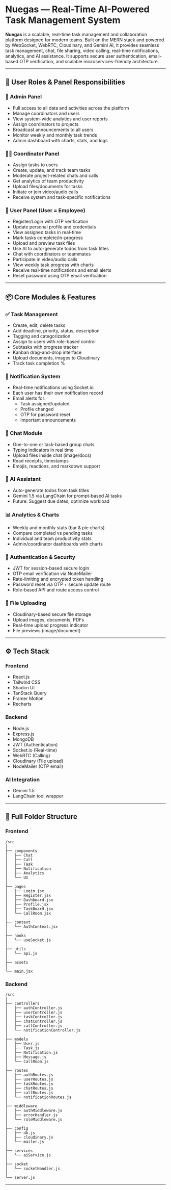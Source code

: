 # Nuegas — Real-Time AI-Powered Task Management System

**Nuegas** is a scalable, real-time task management and collaboration platform designed for modern teams. Built on the MERN stack and powered by WebSocket, WebRTC, Cloudinary, and Gemini AI, it provides seamless task management, chat, file sharing, video calling, real-time notifications, analytics, and AI assistance. It supports secure user authentication, email-based OTP verification, and scalable microservices-friendly architecture.

---

## 👥 User Roles & Panel Responsibilities

### 👑 Admin Panel

- Full access to all data and activities across the platform
- Manage coordinators and users
- View system-wide analytics and user reports
- Assign coordinators to projects
- Broadcast announcements to all users
- Monitor weekly and monthly task trends
- Admin dashboard with charts, stats, and logs

### 🧑‍💼 Coordinator Panel

- Assign tasks to users
- Create, update, and track team tasks
- Moderate project-related chats and calls
- Get analytics of team productivity
- Upload files/documents for tasks
- Initiate or join video/audio calls
- Receive system and task-specific notifications

### 👤 User Panel (User = Employee)

- Register/Login with OTP verification
- Update personal profile and credentials
- View assigned tasks in real-time
- Mark tasks complete/in-progress
- Upload and preview task files
- Use AI to auto-generate todos from task titles
- Chat with coordinators or teammates
- Participate in video/audio calls
- View weekly task progress with charts
- Receive real-time notifications and email alerts
- Reset password using OTP email verification

---

## 📦 Core Modules & Features

### ✅ Task Management

- Create, edit, delete tasks
- Add deadline, priority, status, description
- Tagging and categorization
- Assign to users with role-based control
- Subtasks with progress tracker
- Kanban drag-and-drop interface
- Upload documents, images to Cloudinary
- Track task completion %

### 🔔 Notification System

- Real-time notifications using Socket.io
- Each user has their own notification record
- Email alerts for:
  - Task assigned/updated
  - Profile changed
  - OTP for password reset
  - Important announcements

### 💬 Chat Module

- One-to-one or task-based group chats
- Typing indicators in real time
- Upload files inside chat (image/docs)
- Read receipts, timestamps
- Emojis, reactions, and markdown support
<!-- 
### 📞 Video & Audio Calling

- WebRTC-powered calling between users & coordinators
- Task-specific or general room calls
- Real-time connection and disconnection events
- Notification on incoming calls
- Mic/Camera toggle support -->

### 🤖 AI Assistant

- Auto-generate todos from task titles
- Gemini 1.5 via LangChain for prompt-based AI tasks
- Future: Suggest due dates, optimize workload

### 📊 Analytics & Charts

- Weekly and monthly stats (bar & pie charts)
- Compare completed vs pending tasks
- Individual and team productivity stats
- Admin/coordinator dashboards with charts

### 🔐 Authentication & Security

- JWT for session-based secure login
- OTP email verification via NodeMailer
- Rate-limiting and encrypted token handling
- Password reset via OTP + secure update route
- Role-based API and route access control

### 📁 File Uploading

- Cloudinary-based secure file storage
- Upload images, documents, PDFs
- Real-time upload progress indicator
- File previews (image/document)

---

## ⚙️ Tech Stack

### Frontend

- React.js
- Tailwind CSS
- Shadcn UI
- TanStack Query
- Framer Motion
- Recharts

### Backend

- Node.js
- Express.js
- MongoDB
- JWT (Authentication)
- Socket.io (Real-time)
- WebRTC (Calling)
- Cloudinary (File upload)
- NodeMailer (OTP email)

### AI Integration

- Gemini 1.5
- LangChain tool wrapper

---

## 📁 Full Folder Structure

### Frontend

```
/src
│
├── components
│   ├── Chat
│   ├── Call
│   ├── Task
│   ├── Notification
│   ├── Analytics
│   └── UI
│
├── pages
│   ├── Login.jsx
│   ├── Register.jsx
│   ├── Dashboard.jsx
│   ├── Profile.jsx
│   ├── TaskBoard.jsx
│   └── CallRoom.jsx
│
├── context
│   └── AuthContext.jsx
│
├── hooks
│   └── useSocket.js
│
├── utils
│   └── api.js
│
├── assets
│
└── main.jsx
```

### Backend

```
/src
│
├── controllers
│   ├── authController.js
│   ├── userController.js
│   ├── taskController.js
│   ├── chatController.js
│   ├── callController.js
│   └── notificationController.js
│
├── models
│   ├── User.js
│   ├── Task.js
│   ├── Notification.js
│   ├── Message.js
│   └── CallRoom.js
│
├── routes
│   ├── authRoutes.js
│   ├── userRoutes.js
│   ├── taskRoutes.js
│   ├── chatRoutes.js
│   ├── callRoutes.js
│   └── notificationRoutes.js
│
├── middleware
│   ├── authMiddleware.js
│   ├── errorHandler.js
│   └── roleMiddleware.js
│
├── config
│   ├── db.js
│   ├── cloudinary.js
│   └── mailer.js
│
├── services
│   └── aiService.js
│
├── socket
│   └── socketHandler.js
│
└── server.js
```

---
